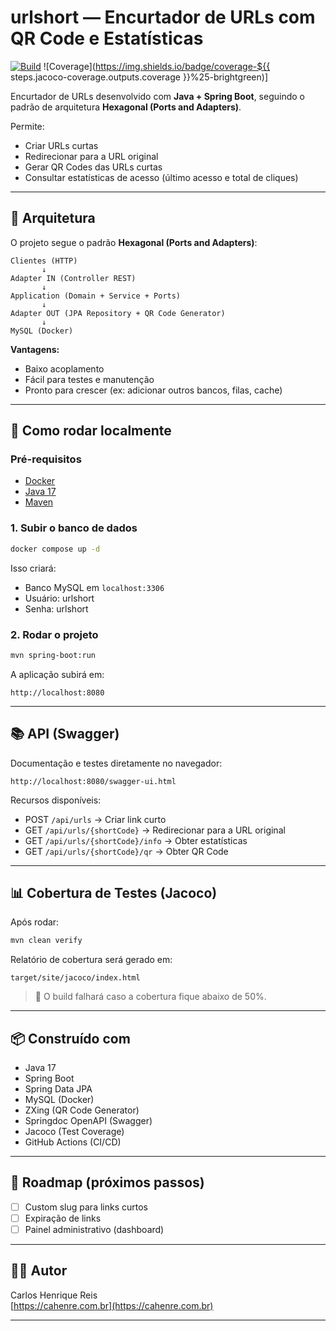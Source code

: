 # urlshort — Encurtador de URLs com QR Code e Estatísticas

[![Build](https://github.com/Carlos-Henreis/encurtador-url-api/actions/workflows/maven.yml/badge.svg)](https://github.com/Carlos-Henreis/encurtador-url-api/actions)
![Coverage](https://img.shields.io/badge/coverage-${{ steps.jacoco-coverage.outputs.coverage }}%25-brightgreen)]

Encurtador de URLs desenvolvido com **Java + Spring Boot**, seguindo o padrão de arquitetura **Hexagonal (Ports and Adapters)**.

Permite:

- Criar URLs curtas
- Redirecionar para a URL original
- Gerar QR Codes das URLs curtas
- Consultar estatísticas de acesso (último acesso e total de cliques)

---

## 📐 Arquitetura

O projeto segue o padrão **Hexagonal (Ports and Adapters)**:

```
Clientes (HTTP) 
       ↓
Adapter IN (Controller REST)
       ↓
Application (Domain + Service + Ports)
       ↓
Adapter OUT (JPA Repository + QR Code Generator)
       ↓
MySQL (Docker)
```

**Vantagens:**

- Baixo acoplamento
- Fácil para testes e manutenção
- Pronto para crescer (ex: adicionar outros bancos, filas, cache)

---

## 🚀 Como rodar localmente

### Pré-requisitos

- [Docker](https://www.docker.com/get-started/)
- [Java 17](https://adoptopenjdk.net/)
- [Maven](https://maven.apache.org/install.html)

### 1. Subir o banco de dados

```bash
docker compose up -d
```

Isso criará:

- Banco MySQL em `localhost:3306`
- Usuário: urlshort
- Senha: urlshort

### 2. Rodar o projeto

```bash
mvn spring-boot:run
```

A aplicação subirá em:

```
http://localhost:8080
```

---

## 📚 API (Swagger)

Documentação e testes diretamente no navegador:

```
http://localhost:8080/swagger-ui.html
```

Recursos disponíveis:

- POST `/api/urls` → Criar link curto
- GET `/api/urls/{shortCode}` → Redirecionar para a URL original
- GET `/api/urls/{shortCode}/info` → Obter estatísticas
- GET `/api/urls/{shortCode}/qr` → Obter QR Code

---

## 📊 Cobertura de Testes (Jacoco)

Após rodar:

```bash
mvn clean verify
```

Relatório de cobertura será gerado em:

```
target/site/jacoco/index.html
```

> 🚦 O build falhará caso a cobertura fique abaixo de 50%.

---

## 📦 Construído com

- Java 17
- Spring Boot
- Spring Data JPA
- MySQL (Docker)
- ZXing (QR Code Generator)
- Springdoc OpenAPI (Swagger)
- Jacoco (Test Coverage)
- GitHub Actions (CI/CD)

---

## 📌 Roadmap (próximos passos)

- [ ] Custom slug para links curtos
- [ ] Expiração de links
- [ ] Painel administrativo (dashboard)

---

## 🧑‍💻 Autor

Carlos Henrique Reis  
[https://cahenre.com.br](https://cahenre.com.br)

---
